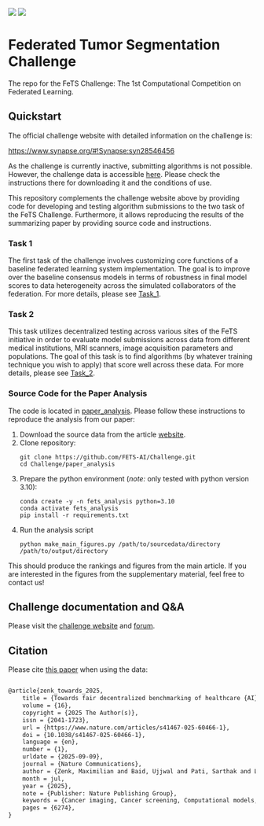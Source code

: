 <a href="https://arxiv.org/abs/2105.05874" alt="Citation"><img src="https://img.shields.io/badge/cite-citation-blue" /></a>
<a href="https://twitter.com/FeTS_Challenge" alt="Citation"><img src="https://img.shields.io/twitter/follow/fets_challenge?style=social" /></a>

# Federated Tumor Segmentation Challenge

The repo for the FeTS Challenge: The 1st Computational Competition on Federated Learning.

## Quickstart

The official challenge website with detailed information on the challenge is:

https://www.synapse.org/#!Synapse:syn28546456

As the challenge is currently inactive, submitting algorithms is not possible. However, the challenge data is accessible [here](https://www.synapse.org/Synapse:syn54079892/wiki/626854). Please check the instructions there for downloading it and the conditions of use.

This repository complements the challenge website above by providing code for developing and testing algorithm submissions to the two task of the FeTS Challenge. Furthermore, it allows reproducing the results of the summarizing paper by providing source code and instructions.

### Task 1

The first task of the challenge involves customizing core functions of a baseline federated learning system implementation. The goal is to improve over the baseline consensus models in terms of robustness in final model scores to data heterogeneity across the simulated collaborators of the federation. For more details, please see [Task_1](./Task_1).

### Task 2

This task utilizes decentralized testing across various sites of the FeTS initiative in order to evaluate model submissions across data from different medical institutions, MRI scanners, image acquisition parameters and populations. The goal of this task is to find algorithms (by whatever training technique you wish to apply) that score well across these data. For more details, please see [Task_2](./Task_2).

### Source Code for the Paper Analysis

The code is located in [paper_analysis](./paper_analysis/). Please follow these instructions to reproduce the analysis from our paper:

1. Download the source data from the article [website](https://www.nature.com/articles/s41467-025-60466-1#Sec38).
1. Clone repository:
      ```
      git clone https://github.com/FETS-AI/Challenge.git
      cd Challenge/paper_analysis
      ```
1. Prepare the python environment (_note:_ only tested with python version 3.10):
      ```
      conda create -y -n fets_analysis python=3.10
      conda activate fets_analysis
      pip install -r requirements.txt
      ```
1. Run the analysis script
      ```
      python make_main_figures.py /path/to/sourcedata/directory /path/to/output/directory
      ```

This should produce the rankings and figures from the main article. If you are interested in the figures from the supplementary material, feel free to contact us!

## Challenge documentation and Q&A

Please visit the [challenge website](https://synapse.org/fets) and [forum](https://www.synapse.org/#!Synapse:syn28546456/discussion/default).

## Citation

Please cite [this paper](https://www.nature.com/articles/s41467-025-60466-1) when using the data:

```latex

@article{zenk_towards_2025,
	title = {Towards fair decentralized benchmarking of healthcare {AI} algorithms with the {Federated} {Tumor} {Segmentation} ({FeTS}) challenge},
	volume = {16},
	copyright = {2025 The Author(s)},
	issn = {2041-1723},
	url = {https://www.nature.com/articles/s41467-025-60466-1},
	doi = {10.1038/s41467-025-60466-1},
	language = {en},
	number = {1},
	urldate = {2025-09-09},
	journal = {Nature Communications},
	author = {Zenk, Maximilian and Baid, Ujjwal and Pati, Sarthak and Linardos, Akis and Edwards, Brandon and Sheller, Micah and Foley, Patrick and Aristizabal, Alejandro and Zimmerer, David and Gruzdev, Alexey and Martin, Jason and Shinohara, Russell T. and Reinke, Annika and Isensee, Fabian and Parampottupadam, Santhosh and Parekh, Kaushal and Floca, Ralf and Kassem, Hasan and Baheti, Bhakti and Thakur, Siddhesh and Chung, Verena and Kushibar, Kaisar and Lekadir, Karim and Jiang, Meirui and Yin, Youtan and Yang, Hongzheng and Liu, Quande and Chen, Cheng and Dou, Qi and Heng, Pheng-Ann and Zhang, Xiaofan and Zhang, Shaoting and Khan, Muhammad Irfan and Azeem, Mohammad Ayyaz and Jafaritadi, Mojtaba and Alhoniemi, Esa and Kontio, Elina and Khan, Suleiman A. and Mächler, Leon and Ezhov, Ivan and Kofler, Florian and Shit, Suprosanna and Paetzold, Johannes C. and Loehr, Timo and Wiestler, Benedikt and Peiris, Himashi and Pawar, Kamlesh and Zhong, Shenjun and Chen, Zhaolin and Hayat, Munawar and Egan, Gary and Harandi, Mehrtash and Isik Polat, Ece and Polat, Gorkem and Kocyigit, Altan and Temizel, Alptekin and Tuladhar, Anup and Tyagi, Lakshay and Souza, Raissa and Forkert, Nils D. and Mouches, Pauline and Wilms, Matthias and Shambhat, Vishruth and Maurya, Akansh and Danannavar, Shubham Subhas and Kalla, Rohit and Anand, Vikas Kumar and Krishnamurthi, Ganapathy and Nalawade, Sahil and Ganesh, Chandan and Wagner, Ben and Reddy, Divya and Das, Yudhajit and Yu, Fang F. and Fei, Baowei and Madhuranthakam, Ananth J. and Maldjian, Joseph and Singh, Gaurav and Ren, Jianxun and Zhang, Wei and An, Ning and Hu, Qingyu and Zhang, Youjia and Zhou, Ying and Siomos, Vasilis and Tarroni, Giacomo and Passerrat-Palmbach, Jonathan and Rawat, Ambrish and Zizzo, Giulio and Kadhe, Swanand Ravindra and Epperlein, Jonathan P. and Braghin, Stefano and Wang, Yuan and Kanagavelu, Renuga and Wei, Qingsong and Yang, Yechao and Liu, Yong and Kotowski, Krzysztof and Adamski, Szymon and Machura, Bartosz and Malara, Wojciech and Zarudzki, Lukasz and Nalepa, Jakub and Shi, Yaying and Gao, Hongjian and Avestimehr, Salman and Yan, Yonghong and Akbar, Agus S. and Kondrateva, Ekaterina and Yang, Hua and Li, Zhaopei and Wu, Hung-Yu and Roth, Johannes and Saueressig, Camillo and Milesi, Alexandre and Nguyen, Quoc D. and Gruenhagen, Nathan J. and Huang, Tsung-Ming and Ma, Jun and Singh, Har Shwinder H. and Pan, Nai-Yu and Zhang, Dingwen and Zeineldin, Ramy A. and Futrega, Michal and Yuan, Yading and Conte, Gian Marco and Feng, Xue and Pham, Quan D. and Xia, Yong and Jiang, Zhifan and Luu, Huan Minh and Dobko, Mariia and Carré, Alexandre and Tuchinov, Bair and Mohy-ud-Din, Hassan and Alam, Saruar and Singh, Anup and Shah, Nameeta and Wang, Weichung and Sako, Chiharu and Bilello, Michel and Ghodasara, Satyam and Mohan, Suyash and Davatzikos, Christos and Calabrese, Evan and Rudie, Jeffrey and Villanueva-Meyer, Javier and Cha, Soonmee and Hess, Christopher and Mongan, John and Ingalhalikar, Madhura and Jadhav, Manali and Pandey, Umang and Saini, Jitender and Huang, Raymond Y. and Chang, Ken and To, Minh-Son and Bhardwaj, Sargam and Chong, Chee and Agzarian, Marc and Kozubek, Michal and Lux, Filip and Michálek, Jan and Matula, Petr and Ker{\textasciicircum}kovský, Miloš and Kopr{\textasciicircum}ivová, Tereza and Dostál, Marek and Vybíhal, Václav and Pinho, Marco C. and Holcomb, James and Metz, Marie and Jain, Rajan and Lee, Matthew D. and Lui, Yvonne W. and Tiwari, Pallavi and Verma, Ruchika and Bareja, Rohan and Yadav, Ipsa and Chen, Jonathan and Kumar, Neeraj and Gusev, Yuriy and Bhuvaneshwar, Krithika and Sayah, Anousheh and Bencheqroun, Camelia and Belouali, Anas and Madhavan, Subha and Colen, Rivka R. and Kotrotsou, Aikaterini and Vollmuth, Philipp and Brugnara, Gianluca and Preetha, Chandrakanth J. and Sahm, Felix and Bendszus, Martin and Wick, Wolfgang and Mahajan, Abhishek and Balaña, Carmen and Capellades, Jaume and Puig, Josep and Choi, Yoon Seong and Lee, Seung-Koo and Chang, Jong Hee and Ahn, Sung Soo and Shaykh, Hassan F. and Herrera-Trujillo, Alejandro and Trujillo, Maria and Escobar, William and Abello, Ana and Bernal, Jose and Gómez, Jhon and LaMontagne, Pamela and Marcus, Daniel S. and Milchenko, Mikhail and Nazeri, Arash and Landman, Bennett and Ramadass, Karthik and Xu, Kaiwen and Chotai, Silky and Chambless, Lola B. and Mistry, Akshitkumar and Thompson, Reid C. and Srinivasan, Ashok and Bapuraj, J. Rajiv and Rao, Arvind and Wang, Nicholas and Yoshiaki, Ota and Moritani, Toshio and Turk, Sevcan and Lee, Joonsang and Prabhudesai, Snehal and Garrett, John and Larson, Matthew and Jeraj, Robert and Li, Hongwei and Weiss, Tobias and Weller, Michael and Bink, Andrea and Pouymayou, Bertrand and Sharma, Sonam and Tseng, Tzu-Chi and Adabi, Saba and Xavier Falcão, Alexandre and Martins, Samuel B. and Teixeira, Bernardo C. A. and Sprenger, Flávia and Menotti, David and Lucio, Diego R. and Niclou, Simone P. and Keunen, Olivier and Hau, Ann-Christin and Pelaez, Enrique and Franco-Maldonado, Heydy and Loayza, Francis and Quevedo, Sebastian and McKinley, Richard and Slotboom, Johannes and Radojewski, Piotr and Meier, Raphael and Wiest, Roland and Trenkler, Johannes and Pichler, Josef and Necker, Georg and Haunschmidt, Andreas and Meckel, Stephan and Guevara, Pamela and Torche, Esteban and Mendoza, Cristobal and Vera, Franco and Ríos, Elvis and López, Eduardo and Velastin, Sergio A. and Choi, Joseph and Baek, Stephen and Kim, Yusung and Ismael, Heba and Allen, Bryan and Buatti, John M. and Zampakis, Peter and Panagiotopoulos, Vasileios and Tsiganos, Panagiotis and Alexiou, Sotiris and Haliassos, Ilias and Zacharaki, Evangelia I. and Moustakas, Konstantinos and Kalogeropoulou, Christina and Kardamakis, Dimitrios M. and Luo, Bing and Poisson, Laila M. and Wen, Ning and Vallières, Martin and Loutfi, Mahdi Ait Lhaj and Fortin, David and Lepage, Martin and Morón, Fanny and Mandel, Jacob and Shukla, Gaurav and Liem, Spencer and Alexandre, Gregory S. and Lombardo, Joseph and Palmer, Joshua D. and Flanders, Adam E. and Dicker, Adam P. and Ogbole, Godwin and Oyekunle, Dotun and Odafe-Oyibotha, Olubunmi and Osobu, Babatunde and Shu’aibu Hikima, Mustapha and Soneye, Mayowa and Dako, Farouk and Dorcas, Adeleye and Murcia, Derrick and Fu, Eric and Haas, Rourke and Thompson, John A. and Ormond, David Ryan and Currie, Stuart and Fatania, Kavi and Frood, Russell and Simpson, Amber L. and Peoples, Jacob J. and Hu, Ricky and Cutler, Danielle and Moraes, Fabio Y. and Tran, Anh and Hamghalam, Mohammad and Boss, Michael A. and Gimpel, James and Kattil Veettil, Deepak and Schmidt, Kendall and Cimino, Lisa and Price, Cynthia and Bialecki, Brian and Marella, Sailaja and Apgar, Charles and Jakab, Andras and Weber, Marc-André and Colak, Errol and Kleesiek, Jens and Freymann, John B. and Kirby, Justin S. and Maier-Hein, Lena and Albrecht, Jake and Mattson, Peter and Karargyris, Alexandros and Shah, Prashant and Menze, Bjoern and Maier-Hein, Klaus and Bakas, Spyridon},
	month = jul,
	year = {2025},
	note = {Publisher: Nature Publishing Group},
	keywords = {Cancer imaging, Cancer screening, Computational models, Machine learning},
	pages = {6274},
}
```
